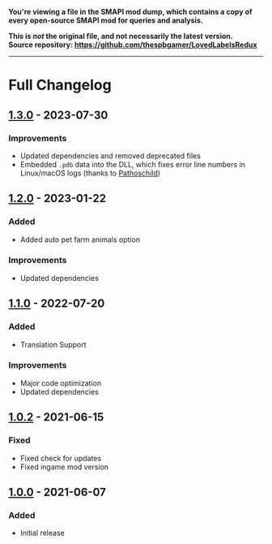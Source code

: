 **You're viewing a file in the SMAPI mod dump, which contains a copy of every open-source SMAPI mod
for queries and analysis.**

**This is _not_ the original file, and not necessarily the latest version.**  
**Source repository: https://github.com/thespbgamer/LovedLabelsRedux**

----

# Full Changelog

## [1.3.0] - 2023-07-30

### Improvements

- Updated dependencies and removed deprecated files
- Embedded `.pdb` data into the DLL, which fixes error line numbers in Linux/macOS logs (thanks to [Pathoschild](https://github.com/Pathoschild))

## [1.2.0] - 2023-01-22

### Added

- Added auto pet farm animals option

### Improvements

- Updated dependencies

## [1.1.0] - 2022-07-20

### Added

- Translation Support

### Improvements

- Major code optimization
- Updated dependencies

## [1.0.2] - 2021-06-15

### Fixed

- Fixed check for updates
- Fixed ingame mod version

## [1.0.0] - 2021-06-07

### Added

- Initial release

[Unreleased]: https://github.com/thespbgamer/LovedLabelsRedux/compare/v1.2.0...HEAD
[1.3.0]: https://github.com/thespbgamer/LovedLabelsRedux/releases/tag/1.3.0
[1.2.0]: https://github.com/thespbgamer/LovedLabelsRedux/releases/tag/1.2.0
[1.1.0]: https://github.com/thespbgamer/LovedLabelsRedux/releases/tag/1.1.0
[1.0.2]: https://github.com/thespbgamer/LovedLabelsRedux/releases/tag/1.0.2
[1.0.0]: https://github.com/thespbgamer/LovedLabelsRedux/releases/tag/1.0.0
